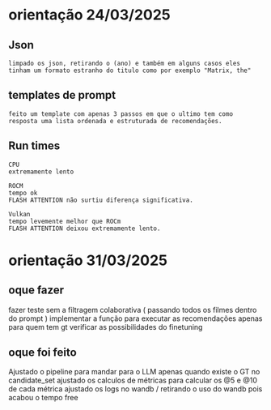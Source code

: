 # orientação 24/03/2025

## Json
    limpado os json, retirando o (ano) e também em alguns casos eles tinham um formato estranho do titulo como por exemplo "Matrix, the" 

## templates de prompt
    feito um template com apenas 3 passos em que o ultimo tem como resposta uma lista ordenada e estruturada de recomendações.

## Run times 
    CPU 
    extremamente lento

    ROCM
    tempo ok 
    FLASH ATTENTION não surtiu diferença significativa.

    Vulkan
    tempo levemente melhor que ROCm
    FLASH ATTENTION deixou extremamente lento. 


# orientação 31/03/2025 

## oque fazer 

fazer teste sem a filtragem colaborativa ( passando todos os filmes dentro do prompt )
implementar a função para executar as recomendações apenas para quem tem gt 
verificar as possibilidades do finetuning 

## oque foi feito 

Ajustado o pipeline para mandar para o LLM apenas quando existe o GT no candidate_set
ajustado os calculos de métricas para calcular os @5 e @10 de cada métrica
ajustado os logs no wandb / retirando o uso do wandb pois acabou o tempo free 